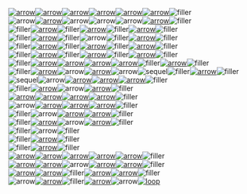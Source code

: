 [![arrow](flowdev/flow-bigTestFlow-0-0-arrow.svg)](https://google.com?q=Data)[![arrow](flowdev/flow-bigTestFlow-1-0-Xa.svg)](https://google.com?q=MiSo)[![arrow](flowdev/flow-bigTestFlow-2-0-arrow.svg)](https://google.com?q=Data)[![arrow](flowdev/flow-bigTestFlow-3-0-To.svg)](https://google.com?q=To)[![arrow](flowdev/flow-bigTestFlow-4-0-arrow.svg)](https://google.com?q=BigDataType)[![arrow](flowdev/flow-bigTestFlow-5-0-bigMerge.svg)](https://google.com?q=bigMerge)![filler](flowdev/flow-bigTestFlow-filler-76-24.svg)\
![arrow](flowdev/flow-bigTestFlow-0-1-arrow.svg)[![arrow](flowdev/flow-bigTestFlow-1-1-Xa.svg)](https://google.com?q=MiSo)![arrow](flowdev/flow-bigTestFlow-2-1-arrow.svg)![arrow](flowdev/flow-bigTestFlow-3-1-To.svg)![arrow](flowdev/flow-bigTestFlow-4-1-arrow.svg)[![arrow](flowdev/flow-bigTestFlow-5-1-bigMerge.svg)](https://google.com?q=bigMerge)![filler](flowdev/flow-bigTestFlow-filler-76-24.svg)\
![filler](flowdev/flow-bigTestFlow-filler-134-24.svg)[![arrow](flowdev/flow-bigTestFlow-1-2-Xa.svg)](https://google.com?q=MiSo)![filler](flowdev/flow-bigTestFlow-filler-112-24.svg)[![arrow](flowdev/flow-bigTestFlow-3-2-To.svg)](https://google.com?q=TextSemantics)![filler](flowdev/flow-bigTestFlow-filler-192-24.svg)[![arrow](flowdev/flow-bigTestFlow-5-2-bigMerge.svg)](https://google.com?q=bigMerge)![filler](flowdev/flow-bigTestFlow-filler-76-24.svg)\
![filler](flowdev/flow-bigTestFlow-filler-134-24.svg)[![arrow](flowdev/flow-bigTestFlow-1-3-Xa.svg)](https://google.com?q=MiSo)![filler](flowdev/flow-bigTestFlow-filler-112-24.svg)![arrow](flowdev/flow-bigTestFlow-3-3-To.svg)![filler](flowdev/flow-bigTestFlow-filler-192-24.svg)[![arrow](flowdev/flow-bigTestFlow-5-3-bigMerge.svg)](https://google.com?q=bigMerge)![filler](flowdev/flow-bigTestFlow-filler-76-24.svg)\
![filler](flowdev/flow-bigTestFlow-filler-134-24.svg)[![arrow](flowdev/flow-bigTestFlow-1-4-Xa.svg)](https://google.com?q=MiSo)![filler](flowdev/flow-bigTestFlow-filler-112-24.svg)[![arrow](flowdev/flow-bigTestFlow-3-4-To.svg)](https://google.com?q=LiteralParser)![filler](flowdev/flow-bigTestFlow-filler-192-24.svg)[![arrow](flowdev/flow-bigTestFlow-5-4-bigMerge.svg)](https://google.com?q=bigMerge)![filler](flowdev/flow-bigTestFlow-filler-76-24.svg)\
![filler](flowdev/flow-bigTestFlow-filler-134-24.svg)[![arrow](flowdev/flow-bigTestFlow-1-5-Xa.svg)](https://google.com?q=MiSo)![filler](flowdev/flow-bigTestFlow-filler-112-24.svg)[![arrow](flowdev/flow-bigTestFlow-3-5-To.svg)](https://google.com?q=NaturalParser)![filler](flowdev/flow-bigTestFlow-filler-192-24.svg)[![arrow](flowdev/flow-bigTestFlow-5-5-bigMerge.svg)](https://google.com?q=bigMerge)![filler](flowdev/flow-bigTestFlow-filler-76-24.svg)\
![filler](flowdev/flow-bigTestFlow-filler-134-24.svg)[![arrow](flowdev/flow-bigTestFlow-1-6-Xa.svg)](https://google.com?q=MiSo)[![arrow](flowdev/flow-bigTestFlow-2-6-arrow.svg)](https://google.com?q=Data)[![arrow](flowdev/flow-bigTestFlow-3-6-Mla.svg)](https://google.com?q=Blue)[![arrow](flowdev/flow-bigTestFlow-4-6-arrow.svg)](https://google.com?q=Data2)![filler](flowdev/flow-bigTestFlow-filler-136-24.svg)[![arrow](flowdev/flow-bigTestFlow-6-6-bigMerge.svg)](https://google.com?q=bigMerge)![filler](flowdev/flow-bigTestFlow-filler-76-24.svg)\
![filler](flowdev/flow-bigTestFlow-filler-134-24.svg)[![arrow](flowdev/flow-bigTestFlow-1-7-Xa.svg)](https://google.com?q=MiSo)![arrow](flowdev/flow-bigTestFlow-2-7-arrow.svg)[![arrow](flowdev/flow-bigTestFlow-3-7-Mla.svg)](https://google.com?q=Blue)![arrow](flowdev/flow-bigTestFlow-4-7-arrow.svg)![sequel](flowdev/flow-bigTestFlow-5-7-sequel.svg)![filler](flowdev/flow-bigTestFlow-filler-110-24.svg)[![arrow](flowdev/flow-bigTestFlow-7-7-bigMerge.svg)](https://google.com?q=bigMerge)![filler](flowdev/flow-bigTestFlow-filler-76-24.svg)\
![sequel](flowdev/flow-bigTestFlow-0-8-sequel.svg)![arrow](flowdev/flow-bigTestFlow-1-8-arrow.svg)[![arrow](flowdev/flow-bigTestFlow-2-8-bla2.svg)](https://google.com?q=Blue)[![arrow](flowdev/flow-bigTestFlow-3-8-arrow.svg)](https://google.com?q=Data)[![arrow](flowdev/flow-bigTestFlow-4-8-bigMerge.svg)](https://google.com?q=bigMerge)![filler](flowdev/flow-bigTestFlow-filler-76-24.svg)\
![filler](flowdev/flow-bigTestFlow-filler-76-24.svg)[![arrow](flowdev/flow-bigTestFlow-1-9-bla2.svg)](https://google.com?q=Blue)![arrow](flowdev/flow-bigTestFlow-2-9-arrow.svg)[![arrow](flowdev/flow-bigTestFlow-3-9-bigMerge.svg)](https://google.com?q=bigMerge)![filler](flowdev/flow-bigTestFlow-filler-76-24.svg)\
[![arrow](flowdev/flow-bigTestFlow-0-10-arrow.svg)](https://google.com?q=Data3)[![arrow](flowdev/flow-bigTestFlow-1-10-megaParser.svg)](https://google.com?q=MegaParser)[![arrow](flowdev/flow-bigTestFlow-2-10-arrow.svg)](https://google.com?q=Data)[![arrow](flowdev/flow-bigTestFlow-3-10-bigMerge.svg)](https://google.com?q=bigMerge)![filler](flowdev/flow-bigTestFlow-filler-76-24.svg)\
![arrow](flowdev/flow-bigTestFlow-0-11-arrow.svg)[![arrow](flowdev/flow-bigTestFlow-1-11-megaParser.svg)](https://google.com?q=MegaParser)[![arrow](flowdev/flow-bigTestFlow-2-11-arrow.svg)](https://google.com?q=data2)[![arrow](flowdev/flow-bigTestFlow-3-11-bigMerge.svg)](https://google.com?q=bigMerge)![filler](flowdev/flow-bigTestFlow-filler-76-24.svg)\
![filler](flowdev/flow-bigTestFlow-filler-158-24.svg)![arrow](flowdev/flow-bigTestFlow-1-12-megaParser.svg)[![arrow](flowdev/flow-bigTestFlow-2-12-arrow.svg)](https://google.com?q=Data3)[![arrow](flowdev/flow-bigTestFlow-3-12-bigMerge.svg)](https://google.com?q=bigMerge)![filler](flowdev/flow-bigTestFlow-filler-76-24.svg)\
![filler](flowdev/flow-bigTestFlow-filler-158-24.svg)[![arrow](flowdev/flow-bigTestFlow-1-13-megaParser.svg)](https://google.com?q=TextSemantics)![arrow](flowdev/flow-bigTestFlow-2-13-arrow.svg)[![arrow](flowdev/flow-bigTestFlow-3-13-bigMerge.svg)](https://google.com?q=bigMerge)![filler](flowdev/flow-bigTestFlow-filler-76-24.svg)\
![filler](flowdev/flow-bigTestFlow-filler-158-24.svg)![arrow](flowdev/flow-bigTestFlow-1-14-megaParser.svg)![filler](flowdev/flow-bigTestFlow-filler-476-24.svg)\
![filler](flowdev/flow-bigTestFlow-filler-158-24.svg)[![arrow](flowdev/flow-bigTestFlow-1-15-megaParser.svg)](https://google.com?q=LiteralParser)![filler](flowdev/flow-bigTestFlow-filler-476-24.svg)\
![filler](flowdev/flow-bigTestFlow-filler-158-24.svg)[![arrow](flowdev/flow-bigTestFlow-1-16-megaParser.svg)](https://google.com?q=NaturalParser)![filler](flowdev/flow-bigTestFlow-filler-476-24.svg)\
[![arrow](flowdev/flow-bigTestFlow-0-17-arrow.svg)](https://google.com?q=Data)[![arrow](flowdev/flow-bigTestFlow-1-17-recursive.svg)](https://google.com?q=recursive)[![arrow](flowdev/flow-bigTestFlow-2-17-arrow.svg)](https://google.com?q=Data)[![arrow](flowdev/flow-bigTestFlow-3-17-secondOp.svg)](https://google.com?q=secondOp)[![arrow](flowdev/flow-bigTestFlow-4-17-arrow.svg)](https://google.com?q=Data)![filler](flowdev/flow-bigTestFlow-filler-192-24.svg)\
[![arrow](flowdev/flow-bigTestFlow-0-18-arrow.svg)](https://google.com?q=data2)[![arrow](flowdev/flow-bigTestFlow-1-18-recursive.svg)](https://google.com?q=recursive)![arrow](flowdev/flow-bigTestFlow-2-18-arrow.svg)[![arrow](flowdev/flow-bigTestFlow-3-18-secondOp.svg)](https://google.com?q=secondOp)[![arrow](flowdev/flow-bigTestFlow-4-18-arrow.svg)](https://google.com?q=data2)![filler](flowdev/flow-bigTestFlow-filler-192-24.svg)\
[![arrow](flowdev/flow-bigTestFlow-0-19-arrow.svg)](https://google.com?q=Data3)[![arrow](flowdev/flow-bigTestFlow-1-19-recursive.svg)](https://google.com?q=recursive)![filler](flowdev/flow-bigTestFlow-filler-112-24.svg)[![arrow](flowdev/flow-bigTestFlow-3-19-secondOp.svg)](https://google.com?q=secondOp)[![arrow](flowdev/flow-bigTestFlow-4-19-arrow.svg)](https://google.com?q=Data3)![filler](flowdev/flow-bigTestFlow-filler-192-24.svg)\
![arrow](flowdev/flow-bigTestFlow-0-20-arrow.svg)[![arrow](flowdev/flow-bigTestFlow-1-20-recursive.svg)](https://google.com?q=recursive)![filler](flowdev/flow-bigTestFlow-filler-112-24.svg)[![arrow](flowdev/flow-bigTestFlow-3-20-secondOp.svg)](https://google.com?q=secondOp)![arrow](flowdev/flow-bigTestFlow-4-20-arrow.svg)[![loop](flowdev/flow-bigTestFlow-5-20-loop.svg)](https://google.com?q=recursive)

